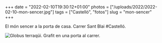 +++
date = "2022-02-10T19:30:12+01:00"
photos = ["/uploads/2022/2022-02-10-mon-sencer.jpg"]
tags = ["Castelló", "fotos"]
slug = "mon-sencer"
+++

El món sencer a la porta de casa. Carrer Sant Blai #Castelló.

<img alt="Globus terraqüi. Grafit en una porta al carrer." src="/uploads/2022/2022-02-10-mon-sencer.jpg">
